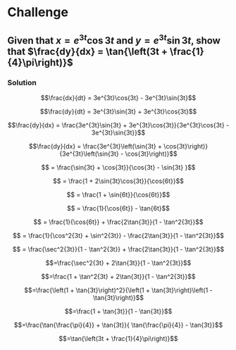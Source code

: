 # Challenge

## Given that $x = e^{3t}\cos{3t}$ and $y = e^{3t}\sin{3t}$, show that $\frac{dy}{dx} = \tan{\left(3t + \frac{1}{4}\pi\right)}$

### Solution

$$\frac{dx}{dt} = 3e^{3t}\cos{3t} - 3e^{3t}\sin{3t}$$

$$\frac{dy}{dt} = 3e^{3t}\sin{3t} + 3e^{3t}\cos{3t}$$

$$\frac{dy}{dx} = \frac{3e^{3t}\sin{3t} + 3e^{3t}\cos{3t}}{3e^{3t}\cos{3t} - 3e^{3t}\sin{3t}}$$

$$\frac{dy}{dx} = \frac{3e^{3t}\left(\sin{3t} + \cos{3t}\right)}{3e^{3t}\left(\sin{3t} - \cos{3t}\right)}$$

$$ = \frac{\sin{3t} + \cos{3t}}{\cos{3t} - \sin{3t} }$$

$$ = \frac{1 + 2\sin{3t}\cos{3t}}{\cos{6t}}$$

$$ = \frac{1 + \sin{6t}}{\cos{6t}}$$

$$ = \frac{1}{\cos{6t}} - \tan{6t}$$

$$ = \frac{1}{\cos{6t}} + \frac{2\tan{3t}}{1 - \tan^2{3t}}$$

$$ = \frac{1}{\cos^2{3t} + \sin^2{3t}} - \frac{2\tan{3t}}{1 - \tan^2{3t}}$$

$$ = \frac{\sec^2{3t}}{1 - \tan^2{3t}} + \frac{2\tan{3t}}{1 - \tan^2{3t}}$$

$$=\frac{\sec^2{3t} + 2\tan{3t}}{1 - \tan^2{3t}}$$

$$=\frac{1 + \tan^2{3t} + 2\tan{3t}}{1 - \tan^2{3t}}$$

$$=\frac{\left(1 + \tan{3t}\right)^2}{\left(1 + \tan{3t}\right)\left(1 - \tan{3t}\right)}$$

$$=\frac{1 + \tan{3t}}{1 - \tan{3t}}$$

$$=\frac{\tan{\frac{\pi}{4}} + \tan{3t}}{ \tan{\frac{\pi}{4}} - \tan{3t}}$$

$$=\tan{\left(3t + \frac{1}{4}\pi\right)}$$

